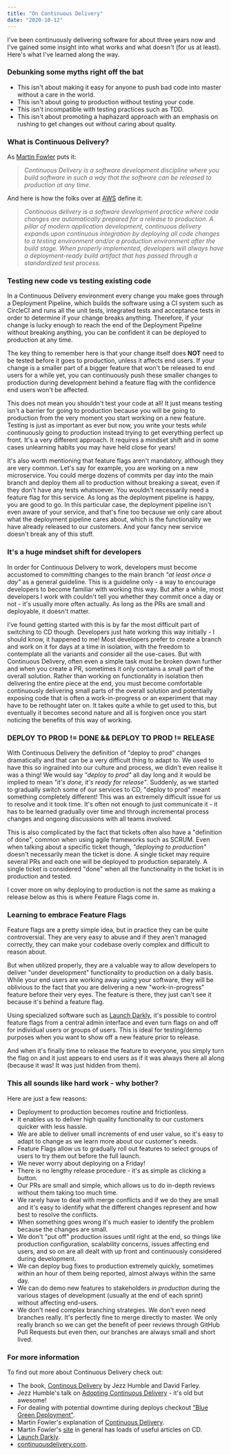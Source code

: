 ```yaml
---
title: "On Continuous Delivery"
date: "2020-10-12"
---
```


I've been continuously delivering software for about three years now and I've
gained some insight into what works and what doesn't (for us at least). Here's
what I've learned along the way.

<!-- end -->

### Debunking some myths right off the bat

- This isn't about making it easy for anyone to push bad code into master
  without a care in the world.
- This isn't about going to production without testing your code.
- This isn't incompatible with testing practices such as TDD.
- This isn't about promoting a haphazard approach with an emphasis on rushing to
  get changes out without caring about quality.

### What is Continuous Delivery?

As [Martin Fowler](https://www.martinfowler.com/bliki/ContinuousDelivery.html)
puts it:

> _Continuous Delivery is a software development discipline where you build
> software in such a way that the software can be released to production at any
> time._

And here is how the folks over at
[AWS](https://aws.amazon.com/devops/continuous-delivery/) define it:

> _Continuous delivery is a software development practice where code changes are
> automatically prepared for a release to production. A pillar of modern
> application development, continuous delivery expands upon continuous
> integration by deploying all code changes to a testing environment and/or a
> production environment after the build stage. When properly implemented,
> developers will always have a deployment-ready build artifact that has passed
> through a standardized test process._

### Testing new code vs testing existing code

In a Continuous Delivery environment every change you make goes through a
Deployment Pipeline, which builds the software using a CI system such as
CircleCI and runs all the unit tests, integrated tests and acceptance tests in
order to determine if your change breaks anything. Therefore, if your change is
lucky enough to reach the end of the Deployment Pipeline without breaking
anything, you can be confident it can be deployed to production at any time.

The key thing to remember here is that your change itself does **NOT** need to
be tested before it goes to production, unless it affects end users. If your
change is a smaller part of a bigger feature that won't be released to end users
for a while yet, you can continuously push these smaller changes to production
during development behind a feature flag with the confidence end users won't be
affected.

This does not mean you shouldn't test your code at all! It just means testing
isn't a barrier for going to production because you will be going to production
from the very moment you start working on a new feature. Testing is just as
important as ever but now, you write your tests _while_ continuously going to
production instead trying to get everything perfect up front. It's a very
different approach. It requires a mindset shift and in some cases unlearning
habits you may have held close for years!

It's also worth mentioning that feature flags aren't mandatory, although they
are very common. Let's say for example, you are working on a new microservice.
You could merge dozens of commits per day into the main branch and deploy them
all to production without breaking a sweat, even if they don't have any tests
whatsoever. You wouldn't necessarily need a feature flag for this service. As
long as the deployment pipeline is happy, you are good to go. In this particular
case, the deployment pipeline isn't even aware of your service, and that's fine
too because we only care about what the deployment pipeline cares about, which
is the functionality we have already released to our customers. And your fancy
new service doesn't break any of this stuff.

### It's a huge mindset shift for developers

In order for Continuous Delivery to work, developers must become accustomed to
committing changes to the main branch _"at least once a day"_ as a general
guideline. This is a guideline only - a way to encourage developers to become
familiar with working this way. But after a while, most developers I work with
couldn't tell you whether they commit once a day or not - it's usually more
often actually. As long as the PRs are small and deployable, it doesn't matter.

I've found getting started with this is by far the most difficult part of
switching to CD though. Developers just hate working this way initially - I
should know, it happened to me! Most developers prefer to create a branch and
work on it for days at a time in isolation, with the freedom to contemplate all
the variants and consider all the use-cases. But with Continuous Delivery, often
even a simple task must be broken down further and when you create a PR,
sometimes it only contains a small part of the overall solution. Rather than
working on functionality in isolation then delivering the entire piece at the end,
you must become comfortable continuously delivering small parts of the overall
solution and potentially exposing code that is often a work-in-progress or an
experiment that may have to be rethought later on. It takes quite a while to get
used to this, but eventually it becomes second nature and all is forgiven once you
start noticing the benefits of this way of working.

### DEPLOY TO PROD != DONE && DEPLOY TO PROD != RELEASE

With Continuous Delivery the definition of "deploy to prod" changes dramatically
and that can be a very difficult thing to adapt to. We used to have this so
ingrained into our culture and process, we didn't even realise it was a thing!
We would say _"deploy to prod"_ all day long and it would be implied to mean
_"it's done, it's ready for release"_. Suddenly, as we started to gradually
switch some of our services to CD, "deploy to prod" meant something completely
different! This was an extremely difficult issue for us to resolve and it took
time. It's often not enough to just communicate it - it has to be learned
gradually over time and through incremental process changes and ongoing
discussions with all teams involved.

This is also complicated by the fact that tickets often also have a "definition
of done", common when using agile frameworks such as SCRUM. Even when talking
about a specific ticket though, _"deploying to production"_ doesn't necessarily
mean the ticket is done. A single ticket may require several PRs and each one
will be deployed to production separately. A single ticket is considered "done"
when all the functionality in the ticket is in production and tested.

I cover more on why deploying to production is not the same as making a release
below as this is where Feature Flags come in.

### Learning to embrace Feature Flags

Feature flags are a pretty simple idea, but in practice they can be quite
controversial. They are very easy to abuse and if they aren't managed correctly,
they can make your codebase overly complex and difficult to reason about.

But when utilized properly, they are a valuable way to allow developers to
deliver "under development" functionality to production on a daily basis. While
your end users are working away using your software, they will be oblivious to
the fact that you are delivering a new "work-in-progress" feature before their
very eyes. The feature is there, they just can't see it because it's behind a
feature flag.

Using specialized software such as [Launch Darkly](https://launchdarkly.com/),
it's possible to control feature flags from a central admin interface and even
turn flags on and off for individual users or groups of users. This is ideal for
testing/demo purposes when you want to show off a new feature prior to release.

And when it's finally time to release the feature to everyone, you simply turn
the flag on and it just appears to end users as if it was always there all along
(because it was! It was just hidden from them).

### This all sounds like hard work - why bother?

Here are just a few reasons:

- Deployment to production becomes routine and frictionless.
- It enables us to deliver high quality functionality to our customers quicker
  with less hassle.
- We are able to deliver small increments of end user value, so it's easy
  to adapt to change as we learn more about our customer's needs.
- Feature Flags allow us to gradually roll out features to select groups of
  users to try them out before the full launch.
- We never worry about deploying on a Friday!
- There is no lengthy release procedure - it's as simple as clicking a button.
- Our PRs are small and simple, which allows us to do in-depth reviews without
  them taking too much time.
- We rarely have to deal with merge conflicts and if we do they are small and
  it's easy to identify what the different changes represent and how best to
  resolve the conflicts.
- When something goes wrong it's much easier to identify the problem because the
  changes are small.
- We don't "put off" production issues until right at the end, so things like
  production configuration, scalability concerns, issues affecting end users,
  and so on are all dealt with up front and continuously considered during
  development.
- We can deploy bug fixes to production extremely quickly, sometimes within an
  hour of them being reported, almost always within the same day.
- We can do demo new features to stakeholders _in production_ during the various
  stages of development (usually at the end of each sprint) without affecting
  end-users.
- We don't need complex branching strategies. We don't even need branches really.
  It's perfectly fine to merge directly to master. We only really branch so we
  can get the benefit of peer reviews through GitHub Pull Requests but even
  then, our branches are always small and short lived.

### For more information

To find out more about Continuous Delivery check out:

- The book, [Continous Delivery](https://www.amazon.co.uk/Continuous-Delivery-Deployment-Automation-Addison-Wesley/dp/0321601912/ref=sr_1_1?dchild=1&keywords=continuous+delivery&qid=1602616938&sr=8-1) by Jezz Humble and David Farley.
- Jezz Humble's talk on [Adopting Continuous
  Delivery](https://www.youtube.com/watch?v=ZLBhVEo1OG4) - it's old but awesome!
- For dealing with potential downtime during deploys checkout ["Blue Green
  Deployment"](https://www.martinfowler.com/bliki/BlueGreenDeployment.html).
- Martin Fowler's explanation of [Continuous Delivery](https://www.martinfowler.com/bliki/ContinuousDelivery.html).
- Martin Fowler's [site](https://www.martinfowler.com/tags/continuous%20delivery.html) in general has loads of useful articles on CD.
- [Launch Darkly](https://launchdarkly.com/).
- [continuousdelivery.com](https://continuousdelivery.com/).
